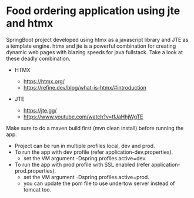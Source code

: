 # Food ordering application using jte and htmx
SpringBoot project developed using htmx as a javascript library and JTE as a template engine.
htmx and jte is a powerful combination for creating dynamic web pages with blazing speeds for java fullstack. 
Take a look at these deadly combination.

- HTMX
    -  https://htmx.org/
    -  https://refine.dev/blog/what-is-htmx/#introduction

-  JTE
    -  https://jte.gg/
    -  https://www.youtube.com/watch?v=tfJaHhjWgTE


Make sure to do a maven build first (mvn clean install) before running the app.
-  Project can be run in multiple profiles local, dev and prod. 
-  To run the app with dev profile (refer application-dev.properties).
    -  set the VM argument -Dspring.profiles.active=dev.
-  To run the app with prod profile with SSL enabled (refer application-prod.properties).
    -  set the VM argument -Dspring.profiles.active=prod.
    -  you can update the pom file to use undertow server instead of tomcat too.

